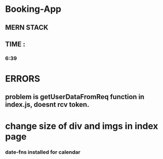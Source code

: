 # Booking-App

## MERN STACK

## TIME :
###  6:39

# ERRORS
## problem is getUserDataFromReq function in index.js, doesnt rcv token.

# change size of div and imgs in index page

### date-fns installed for calendar

<!-- 

// app.post('/bookings', async (req,res) => {
 
//   const userData = await getUserDataFromReq(req)
//   const {
//     place, checkIn, checkOut, numberOfGuests, name, phone, price
//   } = req.body
//    Booking.create({
//     place, checkIn, checkOut, numberOfGuests, name, phone, price,
//     user:userData.id,
//   }).then((doc) => {
//     res.json(doc)
//   }).catch((err) => {
//     throw err
//   })
// })

// app.get('/bookings', async (req,res) => {
//   const userData = await getUserDataFromReq(req)

//   console.log('this is userData',userData)
//   userData.id
//   res.json( await Booking.find({user:userData.id}) )
// })

 -->